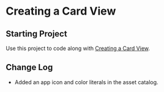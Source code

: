 # Creating a Card View

## Starting Project

Use this project to code along with [Creating a Card View](https://developer.apple.com/tutorials/app-dev-training/creating-a-card-view).

## Change Log

* Added an app icon and color literals in the asset catalog.
